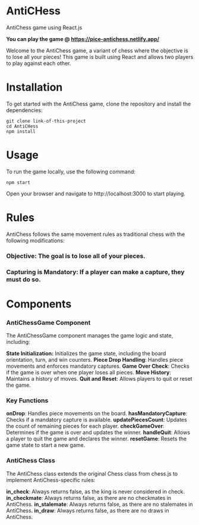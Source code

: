 # AntiCHess
AntiChess game using React.js

<b>You can play the game @ https://pice-antichess.netlify.app/</b>

Welcome to the AntiChess game, a variant of chess where the objective is to lose all your pieces! This game is built using React and allows two players to play against each other.


# Installation
To get started with the AntiChess game, clone the repository and install the dependencies:

```
git clone link-of-this-project
cd AntiCHess
npm install
```

# Usage
To run the game locally, use the following command:
```
npm start
```
Open your browser and navigate to http://localhost:3000 to start playing.

# Rules
AntiChess follows the same movement rules as traditional chess with the following modifications:

### Objective: The goal is to lose all of your pieces.
### Capturing is Mandatory: If a player can make a capture, they must do so.

# Components
### AntiChessGame Component
The AntiChessGame component manages the game logic and state, including:

**State Initialization:** Initializes the game state, including the board orientation, turn, and win counters.
**Piece Drop Handling**: Handles piece movements and enforces mandatory captures.
**Game Over Check**: Checks if the game is over when one player loses all pieces.
**Move History**: Maintains a history of moves.
**Quit and Reset**: Allows players to quit or reset the game.

### Key Functions
**onDrop**: Handles piece movements on the board.
**hasMandatoryCapture**: Checks if a mandatory capture is available.
**updatePiecesCount**: Updates the count of remaining pieces for each player.
**checkGameOver**: Determines if the game is over and updates the winner.
**handleQuit**: Allows a player to quit the game and declares the winner.
**resetGame**: Resets the game state to start a new game.

### AntiChess Class
The AntiChess class extends the original Chess class from chess.js to implement AntiChess-specific rules:

**in_check**: Always returns false, as the king is never considered in check.
**in_checkmate**: Always returns false, as there are no checkmates in AntiChess.
**in_stalemate**: Always returns false, as there are no stalemates in AntiChess.
**in_draw**: Always returns false, as there are no draws in AntiChess.


